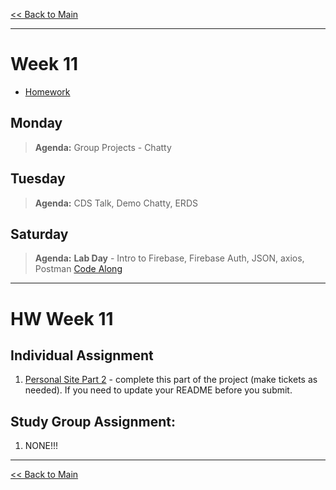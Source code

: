 [<< Back to Main](../README.md)

---
# Week 11
- [Homework](#hw-week-11)

## Monday
> **Agenda:** Group Projects - Chatty

## Tuesday
> **Agenda:** CDS Talk, Demo Chatty, ERDS

## Saturday
> **Agenda:** **Lab Day** - Intro to Firebase, Firebase Auth, JSON, axios, Postman
[Code Along](https://github.com/nss-evening-cohort-13/firebase-cows/blob/master/README.md)
---
# HW Week 11

## Individual Assignment
1. [Personal Site Part 2](https://github.com/nss-nightclass-projects/personal-bio-site-instructions/blob/master/personal-bio-site-02.md) - complete this part of the project (make tickets as needed).  If you need to update your README before you submit.

## Study Group Assignment:
1. NONE!!!

---
[<< Back to Main](../README.md)
